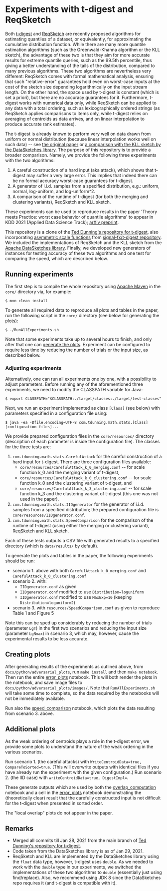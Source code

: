 # Experiments with t-digest and ReqSketch

Both [t-digest](https://arxiv.org/abs/1902.04023) and [ReqSketch](https://arxiv.org/abs/2004.01668) are recently proposed algorithms for estimating quantiles of a dataset, or equivalently, for approximating the cumulative distribution function. While there are many more quantile estimation algorithms (such as the Greenwald-Khanna algorithm or the KLL sketch), the advantage of these two is that they aim for more accurate results for extreme quantile queries, such as the 99.5th percentile, thus giving a better understanding of the tails of the distribution, compared to many previous algorithms. These two algorithms are nevertheless very different: ReqSketch comes with formal mathematical analysis, ensuring that such "relative-error" guarantees hold even on worst-case inputs at the cost of the sketch size depending logarithmically on the input stream length. On the other hand, the space used by t-digest is constant (which is set a priori), but there are no accuracy guarantees for it. Furthermore, t-digest works with numerical data only, while ReqSketch can be applied to any data with a total ordering, such as lexicographically ordered strings (as ReqSketch applies comparisons to items only, while t-digest relies on averaging of centroids as data arrives, and on linear interpolation to produce accurate rank estimates).

The t-digest is already known to perform very well on data drawn from uniform or normal distribution (because linear interpolation works well on such data) -- see [the original paper](https://arxiv.org/abs/1902.04023) or [a comparison with the KLL sketch by the DataSketches library](https://datasketches.apache.org/docs/Quantiles/KllSketchVsTDigest.html). The purpose of this repository is to provide a broader comparison. Namely, we provide the following three experiments with the two algorithms:
1. A careful construction of a hard input (aka attack), which shows that t-digest may suffer a very large error. This implies that indeed there can be no formal accuracy worst-case guarantees for t-digest.
2. A generator of i.i.d. samples from a specified distribution, e.g.: uniform, normal, log-uniform, and log-uniform^2.
3. A comparison of the runtime of t-digest (for both the merging and clustering variants), ReqSketch and KLL sketch.

These experiments can be used to reproduce results in the paper 'Theory meets Practice: worst case behavior of quantile algorithms' to appear in KDD 2021 (Applied Data Science Track); [arXiv preprint](https://arxiv.org/abs/2102.09299).

This repository is a clone of the [Ted Dunning's repository for t-digest](https://github.com/tdunning/t-digest), also incorporating [asymmetric scale functions](https://arxiv.org/abs/2005.09599) from [signal-fx/t-digest repository](https://github.com/signalfx/t-digest/tree/asymmetric). We included the implementations of ReqSketch and the KLL sketch from the [Apache DataSketches library](https://datasketches.apache.org/). Finally, we developed new generators of instances for testing accuracy of these two algorithms and one test for comparing the speed, which are described below.

## Running experiments

The first step is to compile the whole repository using [Apache Maven](https://maven.apache.org/) in the `core/` directory via, for example:

    $ mvn clean install

To generate all required data to reproduce all plots and tables in the paper, run the following script in the `core/` directory (see below for generating the plots):

    $ ./RunAllExperiments.sh

Note that some experiments take up to several hours to finish, and only after that one can [generate the plots](#creating-plots).
Experiment can be configured to require less time by reducing the number of trials or the input size, as described below.

### Adjusting experiments

Alternatively, one can run all experiments one by one, with a possibility to adjust parameters.
Before running any of the aforementioned three experiments, we need to modify the CLASSPATH variable for Java:

    $ export CLASSPATH="$CLASSPATH:./target/classes:./target/test-classes"
Next, we run an experiment implemented as class `[Class]` (see below) with parameters specified in a configuration file using:

    $ java -ea -Dfile.encoding=UTF-8 com.tdunning.math.stats.[Class] [configuration files]...

We provide prepared configuration files in the `core/resources/` directory (description of each parameter is inside the configuration file). The classes for the three tests are:

1. `com.tdunning.math.stats.CarefulAttack` for the careful construction of a hard input for t-digest. There are three configuration files available:
    - `core/resources/CarefulAttack_k_0_merging.conf` -- for scale function k_0 and the merging variant of t-digest,
    - `core/resources/CarefulAttack_k_0_clustering.conf` -- for scale function k_0 and the clustering variant of t-digest, and
    - `core/resources/CarefulAttack_k_3_clustering.conf` -- for scale function k_3 and the clustering variant of t-digest (this one was not used in the paper).
2. `com.tdunning.math.stats.IIDgenerator` for the generator of i.i.d. samples from a specified distribution; the prepared configuration file is `core/resources/IIDgenerator.conf`.
3. `com.tdunning.math.stats.SpeedComparison` for the comparison of the runtime of t-digest (using either the merging or clustering variant), ReqSketch and KLL sketch.

Each of these tests outputs a CSV file with generated results to a specified directory (which is `data/results/` by default).

To generate the plots and tables in the paper, the following experiments should be run:
- scenario 1. above with both `CarefulAttack_k_0_merging.conf` and `CarefulAttack_k_0_clustering.conf`
- scenario 2. with:
  - `IIDgenerator.conf` as given
  - `IIDgenerator.conf` modified to use `Distribution=loguniform`
  - `IIDgenerator.conf` modified to use `MaxExp=10` (keeping `Distribution=loguniform2`)
- scenario 3. with `resources/SpeedComparison.conf` as given to reproduce Table 1 and Figure 5
        
Note this can be sped up considerably by reducing the number of trials (parameter `LgT`) in the first two scenarios and reducing the input size (parameter `LgNmax`) in scenario 3,
which may, however, cause the experimental results to be less accurate.

## Creating plots

After generating results of the experiments as outlined above, from `docs/python/adversarial_plots`, run `make install` and then `make notebook`. Then run the entire [error_plots](docs/python/adversarial_plots/notebooks/error_plots.ipynb) notebook. This will both render the plots in the notebook, and save image files to `docs/python/adversarial_plots/images/`. Note that `RunAllExperiments.sh` will take some time to complete, so the data required by the notebooks will not be immediately available.

Run also the [speed_comparison](docs/python/adversarial_plots/notebooks/speed_comparison.ipynb) notebook, which plots the data resulting from scenario 3. above.

## Additional plots

As the weak ordering of centroids plays a role in the t-digest error, we provide some plots to understand the nature of the weak ordering in the various scenarios.

Run scenario 1. (the careful attacks) with `WriteCentroidData=true, CompareToSorted=true`. (This will overwrite outputs with identical files if you have already run the experiment with the given configuration.)
Run scenario 2. (the IID case) with `writeCentroidData=true, DigestImpl=`.

These generate outputs which are used by both the [overlap_computation](docs/python/adversarial_plots/notebooks/overlap_computation.ipynb) notebook and a cell in the [error_plots](docs/python/adversarial_plots/notebooks/error_plots.ipynb) notebook demonstrating the (theoretically clear) result that the carefully constructed input is not difficult for the t-digest when presented in sorted order.

The "local overlap" plots do not appear in the paper.

## Remarks

- Merged all commits till Jan 28, 2021 from the main branch of [Ted Dunning's repository for t-digest](https://github.com/tdunning/t-digest).
- Code taken from the DataSketches library is as of Jan 29, 2021.
- ReqSketch and KLL are implemented by the DataSketches library using the `float` data type, however, t-digest uses `double`. As we needed to work with the `double` type in our experiments, we switched the implementations of these two algorithms to `double` (essentially just using find/replace). Also, we recommend using JDK 8 since the DataSketches repo requires it (and t-digest is compatible with it).
